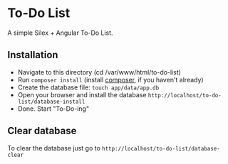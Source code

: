 # To-Do List
A simple Silex + Angular To-Do List.

## Installation
* Navigate to this directory (cd /var/www/html/to-do-list)
* Run `composer install` (install [composer](https://getcomposer.org/doc/00-intro.md#globally), if you haven't already)
* Create the database file: `touch app/data/app.db`
* Open your browser and install the database `http://localhost/to-do-list/database-install`
* Done. Start "To-Do-ing"

## Clear database
To clear the database just go to `http://localhost/to-do-list/database-clear`
